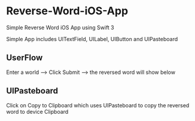# Reverse-Word-iOS-App
Simple Reverse Word iOS App using Swift 3


Simple App includes UITextField, UILabel, UIButton and UIPasteboard

## UserFlow
Enter a world --> Click Submit --> the reversed word will show below 

## UIPasteboard
Click on Copy to Clipboard which uses UIPasteboard to copy the reversed word to device Clipboard
